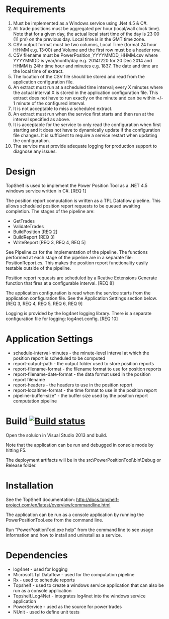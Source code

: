# Requirements

1. Must be implemented as a Windows service using .Net 4.5 & C#.
2. All trade positions must be aggregated per hour (local/wall clock time). Note that for a given day, the actual local start time of the day is 23:00 (11 pm) on the previous day. Local time is in the GMT time zone.
3. CSV output format must be two columns, Local Time (format 24 hour HH:MM e.g. 13:00) and Volume and the first row must be a header row.
4. CSV filename must be PowerPosition_YYYYMMDD_HHMM.csv where YYYYMMDD is year/month/day e.g. 20141220 for 20 Dec 2014 and HHMM is 24hr time hour and minutes e.g. 1837. The date and time are the local time of extract.
5. The location of the CSV file should be stored and read from the application configuration file.
6. An extract must run at a scheduled time interval; every X minutes where the actual interval X is stored in the application configuration file. This extract does not have to run exactly on the minute and can be within +/- 1 minute of the configured interval.
7. It is not acceptable to miss a scheduled extract.
8. An extract must run when the service first starts and then run at the interval specified as above.
9. It is acceptable for the service to only read the configuration when first starting and it does not have to dynamically update if the configuration file changes. It is sufficient to require a service restart when updating the configuration.
10. The service must provide adequate logging for production support to diagnose any issues.

# Design

TopShelf is used to implement the Power Position Tool as a .NET 4.5 windows service written in C#. [REQ 1]

The position report computation is written as a TPL Dataflow pipeline. This allows scheduled position report requests to be queued awaiting completion.
The stages of the pipeline are:

* GetTrades
* ValidateTrades 
* BuildPosition [REQ 2] 
* BuildReport [REQ 3]
* WriteReport [REQ 3, REQ 4, REQ 5]

See Pipeline.cs for the implementation of the pipeline. The functions performed at each stage of the pipeline are in a separate file: PositionReport.cs. 
This makes the position report functionality easily testable outside of the pipeline.

Position report requests are scheduled by a Reative Extensions Generate function that fires at a configurable interval. [REQ 8]

The application configuration is read when the service starts from the application configuration file. See the Application Settings section below. [REQ 3, REQ 4, REQ 5, REQ 6, REQ 9]

Logging is provided by the log4net logging library. There is a separate configuration file for logging: log4net.config. [REQ 10] 

# Application Settings

* schedule-interval-minutes - the minute-level interval at which the position report is scheduled to be computed
* report-output-path - the output folder used to store position reports
* report-filename-format - the filename format to use for position reports
* report-filename-date-format - the data format used in the position report filename
* report-headers - the headers to use in the position report
* report-localtime-format - the time format to use in the position report
* pipeline-buffer-size" - the buffer size used by the position report computation pipeline

# Build [![Build status](https://ci.appveyor.com/api/projects/status/9ga2er7olbvw7849/branch/master?svg=true)](https://ci.appveyor.com/project/simontcousins/power-position-tool/branch/master)

Open the soluion in Visual Studio 2013 and build.

Note that the application can be run and debugged in console mode by hitting F5.

The deployment artifacts will be in the src\PowerPositionTool\bin\Debug or Release folder.

# Installation

See the TopShelf documentation: http://docs.topshelf-project.com/en/latest/overview/commandline.html

The application can be run as a console application by running the PowerPositionTool.exe from the command line.

Run "PowerPositionTool.exe help" from the command line to see usage information and how to install and uninstall as a service.
 
# Dependencies

* log4net - used for logging
* Microsoft.Tpl.Dataflow - used for the computation pipeline
* Rx - used to schedule reports
* Topshelf - used to create a windows service application that can also be run as a console application
* Topshelf.Log4Net - integrates log4net into the windows service application
* PowerService - used as the source for power trades
* NUnit - used to define unit tests
